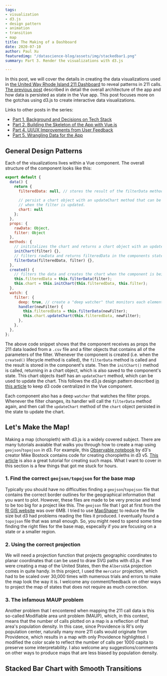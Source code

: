 ```yaml
---
tags:
- visualization
- d3.js
- design pattern
- animation
- transition
- map
title: The Making of a Dashboard
date: 2020-07-10
author: Paul Xu
featuredimg: "/datascience-blog/assets/img/stackedbar1.png"
summary: Part 3. Render the visualizations with d3.js

---
```

In this post, we will cover the details in creating the data visualizations used in [the United Way Rhode Island 211 Dashboard](https://thepolicylab.github.io/UW-211) to reveal patterns in 211 calls. [The previous post](https://digicosmos86.github.io/datascience-blog/2020/07/10/the-making-of-a-dashboard/) described in detail the overall architecture of the app and how data is persisted as state in the Vue app. This post focuses more on the gotchas using d3.js to create interactive data visualizations.

Links to other posts in the series:

* [Part 1. Background and Decisions on Tech Stack](/datascience-blog/2020/07/09/making-of-a-dashboard-part1/)
* [Part 2. Building the Skeleton of the App with Vue.js](/datascience-blog/2020/07/10/the-making-of-a-dashboard/)
* [Part 4. UI/UX Improvements from User Feedback](#)
* [Part 5. Wrangling Data for the App](#)

## General Design Patterns

Each of the visualizations lives within a Vue component. The overall structure of the component looks like this:

``` javascript
export default {
  data() {
    return {
      filteredData: null, // stores the result of the filterData method
      
      // persist a chart object with an updateChart method that can be called
      // when the filter is updated.
      chart: null
    };
  },
  props: {
    rawData: Object,
    filter: Object
  },
  methods: {
    // inititalizes the chart and returns a chart object with an updateChart method
    initChart(filter) {},
    // filters rawData and returns filteredData in the components state
    filterData(filteredData, filter) {},
  },
  created() {
    // filters the data and creates the chart when the component is being created
    this.filteredData = this.filterData(filter);
    this.chart = this.initChart(this.filteredData, this.filter);
  },
  watch: {
    filter: {
      deep: true, // create a "deep watcher" that monitors each element of the object
      handler(newFilter) {
        this.filteredData = this.filterData(newFilter);
        this.chart.updateChart(this.filteredData, newFilter);
      },
    },
  },
};

```

The above code snippet shows that the component receives as props the 211 data loaded from a `.csv` file and a filter objects that contains all of the parameters of the filter. Whenever the component is created (i.e. when the `created()` lifecycle method is called), the `filterData` method is called and the result is stored in the component's state. Then the `initChart()` method is called, returning in a chart object, which is also saved to the component's state. This chart objects itself has an `updateChart` method, which can be used to update the chart. This follows the d3.js design pattern described [in this article](https://medium.com/d3js-tutorials/a-d3-js-design-pattern-16a6503dc86f) to keep d3 code centralized in the Vue component.

Each component also has a deep `watcher` that watches the filter props. Whenever the filter changes, its handler will call the `filterData` method again, and then call the `updateChart` method of the `chart` object persisted in the state to update the chart.

## Let's Make the Map!

Making a map (choropleth) with d3.js is a widely covered subject. There are many tutorials avaiable that walks you through how to create a map using `geojson`/`topojson` in d3. For example, this [Observable notebook](https://observablehq.com/@d3/choropleth) by d3's creator Mike Bostock contains code for creating choropleths in d3 v5. [This article](https://datawanderings.com/2018/10/28/making-a-map-in-d3-js-v-5/) is also a great tutorial for creating such maps. What I want to cover in this section is a few things that got me stuck for hours.

### 1. Find the correct `geojson/topojson` for the base map

Typically you should have no difficulties finding a `geojson`/`topojson` file that contains the correct border outlines for the geographical information that you want to plot. However, these files are made to be very precise and tend to be too big for a project like this. The `geojson` file that I got at first from the [RI GIS website](http://www.rigis.org/datasets/municipalities-1997) was over 6MB. I tried to use [MapShaper](https://mapshaper.org/) to reduce the file size but d3 had problems reading the files it produced. I eventually found a `topojson` file that was small enough. So, you might need to spend some time finding the right files for the base map, especailly if you are focusing on a state or a smaller region.

### 2. Using the correct projection

We will need a projection function that projects geographic coordinates to planar coordinates that can be used to draw SVG paths with d3.js. If we were creating a map of the United States, then the `AlbersUSA` projection comes in quite handy. In this project, I used the `mercator` projection, which had to be scaled over 30,000 times with numerous trials and errors to make the map look the way it is. I welcome any comment/feedback on other ways to project the map of states that does not require as much correction.

### 3. The infamous MAUP problem

Another problem that I encontered when mapping the 211 call data is this so-called Modifiable area unit problem (MAUP), which, in this context, means that the number of calls plotted on a map is a reflection of that area's population density. In this case, since Providence is RI's only population center, naturally many more 211 calls would originate from Providence, which results in a map with only Providence highlighted. I modified the color scale to reflect the number of calls per 1000 capita to preserve some interpretability. I also welcome any suggestions/comments on other ways to produce maps that are less biased by population density.

## Stacked Bar Chart with Smooth Transitions


